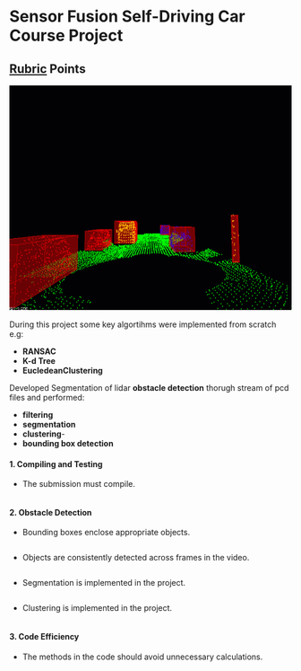# Sensor Fusion Self-Driving Car Course Project 

## [Rubric](https://review.udacity.com/#!/rubrics/2529/view) Points

<img src="media/ObstacleDetectionFPS.gif" width="700" height="400" />

During this project some key algortihms were implemented from scratch e.g:
  - **RANSAC**
  - **K-d Tree**
  - **EucledeanClustering** 
 
 Developed Segmentation of lidar **obstacle detection** thorugh stream of pcd files and performed:
  - **filtering**
  - **segmentation**
  - **clustering**-
  - **bounding box detection**
 
 
#### 1. Compiling and Testing
- The submission must compile.
```c++
```

#### 2. Obstacle Detection
- Bounding boxes enclose appropriate objects.
```c++
```
- Objects are consistently detected across frames in the video.
```c++
```
- Segmentation is implemented in the project.
```c++
```
- Clustering is implemented in the project.
```c++
```


 #### 3. Code Efficiency
- The methods in the code should avoid unnecessary calculations.
```c++
```
